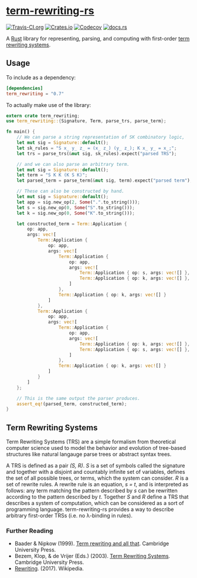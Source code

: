 # [term-rewriting-rs][0]

[![Travis-CI.org](https://img.shields.io/travis/joshrule/term-rewriting-rs.svg?maxAge=3600)](https://travis-ci.org/joshrule/term-rewriting-rs)
[![Crates.io](https://img.shields.io/crates/v/term_rewriting.svg?maxAge=3600)](https://crates.io/crates/term_rewriting)
[![Codecov](https://img.shields.io/codecov/c/github/joshrule/term-rewriting-rs.svg?maxAge=3600)](https://codecov.io/gh/joshrule/term-rewriting-rs)
[![docs.rs](https://docs.rs/term_rewriting/badge.svg)](https://docs.rs/term_rewriting)

A [Rust][1] library for representing, parsing, and computing with first-order [term rewriting systems][2].

## Usage

To include as a dependency:

```toml
[dependencies]
term_rewriting = "0.7"
```

To actually make use of the library:

```rust
extern crate term_rewriting;
use term_rewriting::{Signature, Term, parse_trs, parse_term};

fn main() {
    // We can parse a string representation of SK combinatory logic,
    let mut sig = Signature::default();
    let sk_rules = "S x_ y_ z_ = (x_ z_) (y_ z_); K x_ y_ = x_;";
    let trs = parse_trs(&mut sig, sk_rules).expect("parsed TRS");

    // and we can also parse an arbitrary term.
    let mut sig = Signature::default();
    let term = "S K K (K S K)";
    let parsed_term = parse_term(&mut sig, term).expect("parsed term");

    // These can also be constructed by hand.
    let mut sig = Signature::default();
    let app = sig.new_op(2, Some(".".to_string()));
    let s = sig.new_op(0, Some("S".to_string()));
    let k = sig.new_op(0, Some("K".to_string()));

    let constructed_term = Term::Application {
        op: app,
        args: vec![
            Term::Application {
                op: app,
                args: vec![
                    Term::Application {
                        op: app,
                        args: vec![
                            Term::Application { op: s, args: vec![] },
                            Term::Application { op: k, args: vec![] },
                        ]
                    },
                    Term::Application { op: k, args: vec![] }
                ]
            },
            Term::Application {
                op: app,
                args: vec![
                    Term::Application {
                        op: app,
                        args: vec![
                            Term::Application { op: k, args: vec![] },
                            Term::Application { op: s, args: vec![] },
                        ]
                    },
                    Term::Application { op: k, args: vec![] }
                ]
            }
        ]
    };

    // This is the same output the parser produces.
    assert_eq!(parsed_term, constructed_term);
}
```

## Term Rewriting Systems

Term Rewriting Systems (TRS) are a simple formalism from theoretical computer science used to model the behavior and evolution of tree-based structures like natural langauge parse trees or abstract syntax trees.

A TRS is defined as a pair _(S, R)_. _S_ is a set of symbols called the signature and together with a disjoint and countably infinite set of variables, defines the set of all possible trees, or terms, which the system can consider. _R_ is a set of rewrite rules. A rewrite rule is an equation, _s = t_, and is interpreted as follows: any term matching the pattern described by _s_ can be rewritten according to the pattern described by _t_. Together _S_ and _R_ define a TRS that describes a system of computation, which can be considered as a sort of programming language. term-rewriting-rs provides a way to describe arbitrary first-order TRSs (i.e. no λ-binding in rules).

### Further Reading

- Baader & Nipkow (1999). [Term rewriting and all that][ref.1]. Cambridge University Press.
- Bezem, Klop, & de Vrijer (Eds.) (2003). [Term Rewriting Systems][ref.2]. Cambridge University Press.
- [Rewriting][ref.3]. (2017). Wikipedia.

[0]: https://github.com/joshrule/term-rewriting-rs
     "term-rewriting-rs"
[1]: https://www.rust-lang.org
     "The Rust Programming Language"
[2]: https://en.wikipedia.org/wiki/Rewriting#Term_rewriting_systems
     "Wikipedia - Term Rewriting Systems"
[ref.1]: http://www.cambridge.org/us/academic/subjects/computer-science/programming-languages-and-applied-logic/term-rewriting-and-all
     "Term Rewriting and All That"
[ref.2]: http://www.cambridge.org/us/academic/subjects/computer-science/programming-languages-and-applied-logic/term-rewriting-systems
     "Term Rewriting Systems"
[ref.3]: https://en.wikipedia.org/wiki/Rewriting
     "Wikipedia - Rewriting"

